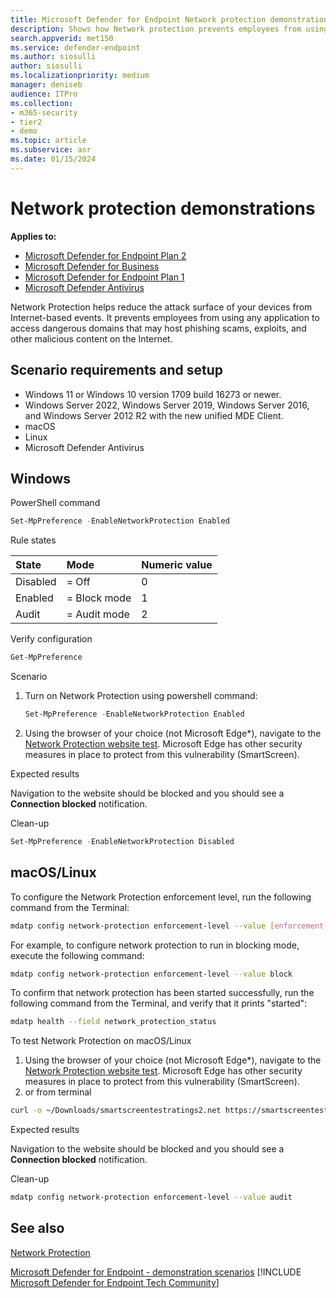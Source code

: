 ```yaml
---
title: Microsoft Defender for Endpoint Network protection demonstrations
description: Shows how Network protection prevents employees from using any application to access dangerous domains that may host phishing scams, exploits, and other malicious content on the Internet.
search.appverid: met150
ms.service: defender-endpoint
ms.author: siosulli
author: siosulli
ms.localizationpriority: medium
manager: deniseb
audience: ITPro
ms.collection:
- m365-security
- tier2
- demo
ms.topic: article
ms.subservice: asr
ms.date: 01/15/2024
---
```


# Network protection demonstrations

**Applies to:**

- [Microsoft Defender for Endpoint Plan 2](microsoft-defender-endpoint.md)
- [Microsoft Defender for Business](https://www.microsoft.com/security/business/endpoint-security/microsoft-defender-business)
- [Microsoft Defender for Endpoint Plan 1](microsoft-defender-endpoint.md)
- [Microsoft Defender Antivirus](/defender-endpoint/microsoft-defender-antivirus-windows)

Network Protection helps reduce the attack surface of your devices from Internet-based events. It prevents employees from using any application to access dangerous domains that may host phishing scams, exploits, and other malicious content on the Internet.

## Scenario requirements and setup

- Windows 11 or Windows 10 version 1709 build 16273 or newer.
- Windows Server 2022, Windows Server 2019, Windows Server 2016, and Windows Server 2012 R2 with the new unified MDE Client.
- macOS
- Linux
- Microsoft Defender Antivirus

## Windows

PowerShell command

```powershell
Set-MpPreference -EnableNetworkProtection Enabled
```

Rule states

|State | Mode| Numeric value |
|:---|:---|:---|
| Disabled | = Off | 0 |
| Enabled | = Block mode | 1 |
| Audit | = Audit mode | 2 |

Verify configuration

```powershell
Get-MpPreference
```

Scenario

1. Turn on Network Protection using powershell command:

   ```powershell
   Set-MpPreference -EnableNetworkProtection Enabled
   ```

2. Using the browser of your choice (not Microsoft Edge*), navigate to the [Network Protection website test](https://smartscreentestratings2.net/). Microsoft Edge has other security measures in place to protect from this vulnerability (SmartScreen).

Expected results

Navigation to the website should be blocked and you should see a **Connection blocked** notification.

Clean-up

```powershell
Set-MpPreference -EnableNetworkProtection Disabled
```

## macOS/Linux

To configure the Network Protection enforcement level, run the following command from the Terminal:


```bash
mdatp config network-protection enforcement-level --value [enforcement-level]
```

For example, to configure network protection to run in blocking mode, execute the following command:


```bash
mdatp config network-protection enforcement-level --value block
```

To confirm that network protection has been started successfully, run the following command from the Terminal, and verify that it prints "started":


```bash
mdatp health --field network_protection_status
```

To test Network Protection on macOS/Linux

1. Using the browser of your choice (not Microsoft Edge*), navigate to the [Network Protection website test](https://smartscreentestratings2.net/). Microsoft Edge has other security measures in place to protect from this vulnerability (SmartScreen).
1. or from terminal 

```bash
curl -o ~/Downloads/smartscreentestratings2.net https://smartscreentestratings2.net/ 
```

Expected results

Navigation to the website should be blocked and you should see a **Connection blocked** notification.

Clean-up


```bash
mdatp config network-protection enforcement-level --value audit
```

## See also

[Network Protection](network-protection.md)

[Microsoft Defender for Endpoint - demonstration scenarios](defender-endpoint-demonstrations.md)
[!INCLUDE [Microsoft Defender for Endpoint Tech Community](../includes/defender-mde-techcommunity.md)]
